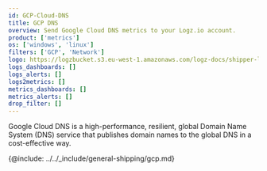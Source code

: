 ```yaml
---
id: GCP-Cloud-DNS
title: GCP DNS
overview: Send Google Cloud DNS metrics to your Logz.io account.
product: ['metrics']
os: ['windows', 'linux']
filters: ['GCP', 'Network']
logo: https://logzbucket.s3.eu-west-1.amazonaws.com/logz-docs/shipper-logos/dns.png
logs_dashboards: []
logs_alerts: []
logs2metrics: []
metrics_dashboards: []
metrics_alerts: []
drop_filter: []
---
```



Google Cloud DNS is a high-performance, resilient, global Domain Name System (DNS) service that publishes domain names to the global DNS in a cost-effective way. 


{@include: ../../_include/general-shipping/gcp.md}  
